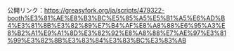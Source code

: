 公開リンク：https://greasyfork.org/ja/scripts/479322-booth%E3%81%AE%E8%B3%BC%E5%85%A5%E5%B1%A5%E6%AD%B4%E3%81%8B%E3%82%89%E7%B4%AF%E8%A8%88%E6%95%A3%E8%B2%A1%E9%A1%8D%E3%82%92%E8%A8%88%E7%AE%97%E3%81%99%E3%82%8B%E3%83%84%E3%83%BC%E3%83%AB
